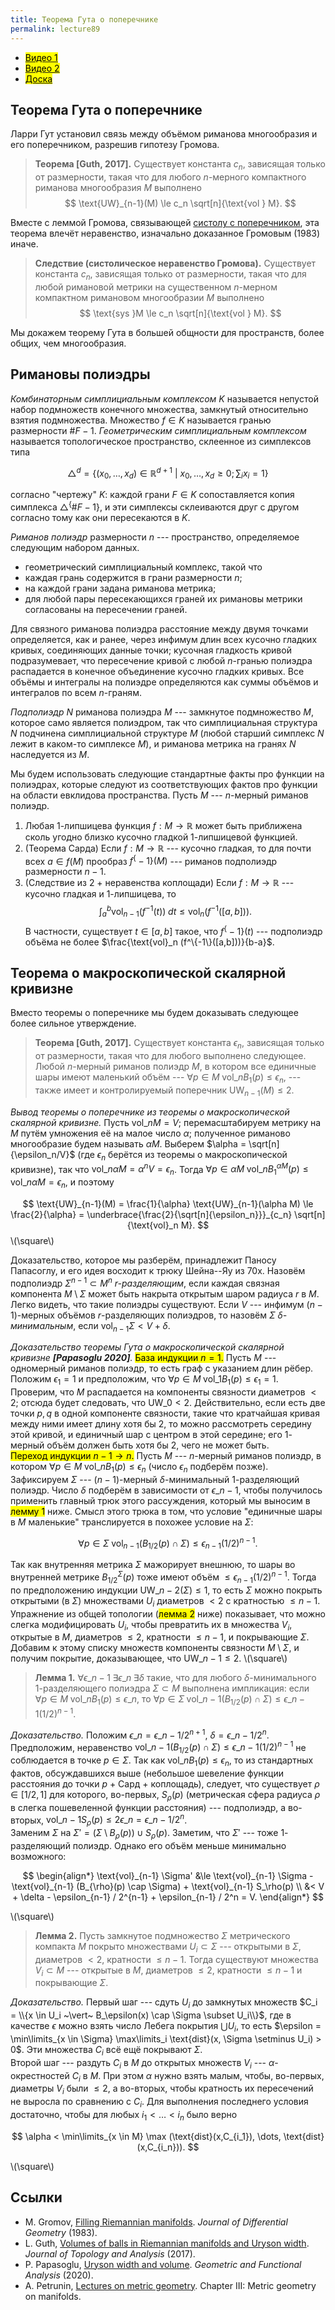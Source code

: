 ```yaml
---
title: Теорема Гута о поперечнике
permalink: lecture89
---
```


+ [<mark>Видео 1</mark>](https://drive.google.com/file/d/1LYudxXLLx5CcwSu7GGzk80DMmhIVFwjR/view?usp=sharing)
+ [<mark>Видео 2</mark>](https://drive.google.com/file/d/1XK3VTK-k5w-nJ4-b3QRy8K4WCcIYKxTC/view?usp=sharing)
+ [<mark>Доска</mark>]({{site.baseurl}}/whiteboard/lec89.pdf)

## Теорема Гута о поперечнике

Ларри Гут установил связь между объёмом риманова многообразия и его поперечником, разрешив гипотезу Громова.

> **Теорема [Guth, 2017].**
Существует константа $c_n$, зависящая только от размерности, такая что для любого $n$-мерного компактного риманова многообразия $M$ выполнено
$$
\text{UW}_{n-1}(M) \le c_n \sqrt[n]{\text{vol } M}.
$$ 

Вместе с леммой Громова, связывающей [систолу с поперечником]({{site.baseurl}}/lecture7#существенные-пространства), эта теорема влечёт неравенство, изначально доказанное Громовым (1983) иначе.

> **Следствие (систолическое неравенство Громова).**
Существует константа $c_n$, зависящая только от размерности, такая что для любой римановой метрики на существенном $n$-мерном компактном римановом многообразии $M$ выполнено
$$
\text{sys }M \le c_n \sqrt[n]{\text{vol } M}.
$$ 

Мы докажем теорему Гута в большей общности для пространств, более общих, чем многообразия.

## Римановы полиэдры

_Комбинаторным симплициальным комплексом_ $K$ называется непустой набор подмножеств конечного множества, замкнутый относительно взятия подмножества. Множество $f \in K$ называется гранью размерности $\# F - 1$. _Геометрическим симплициальным комплексом_ называется топологическое пространство, склеенное из симплексов типа 

$$
\triangle^d = \{(x_0, \ldots, x_d) \in \mathbb{R}^{d+1} ~\vert~ x_0, \ldots, x_d \ge 0; \sum_i x_i = 1\}
$$

согласно "чертежу" $K$: каждой грани $F \in K$ сопоставляется копия симплекса $\triangle^\{\# F - 1\}$, и эти симплексы склеиваются друг с другом согласно тому как они пересекаются в $K$.

_Риманов полиэдр_ размерности $n$ --- пространство, определяемое следующим набором данных.

+ геометрический симплициальный комплекс, такой что
+ каждая грань содержится в грани размерности $n$;
+ на каждой грани задана риманова метрика;
+ для любой пары пересекающихся граней их римановы метрики согласованы на пересечении граней.

Для связного риманова полиэдра расстояние между двумя точками определяется, как и ранее, через инфимум длин всех кусочно гладких кривых, соединяющих данные точки; кусочная гладкость кривой подразумевает, что пересечение кривой с любой $n$-гранью полиэдра распадается в конечное объединение кусочно гладких кривых. Все объёмы и интегралы на полиэдре определяются как суммы объёмов и интегралов по всем $n$-граням.

_Подполиэдр_ $N$ риманова полиэдра $M$ --- замкнутое подмножество $M$, которое само является полиэдром, так что симплициальная структура $N$ подчинена симплициальной структуре $M$ (любой старший симплекс $N$ лежит в каком-то симплексе $M$), и риманова метрика на гранях $N$ наследуется из $M$.

Мы будем использовать следующие стандартные факты про функции на полиэдрах, которые следуют из соответствующих фактов про функции на области евклидова пространства. Пусть $M$ --- $n$-мерный риманов полиэдр.

1. Любая 1-липшицева функция $f: M \to \mathbb{R}$ может быть приближена сколь угодно близко кусочно гладкой 1-липшицевой функцией.
2. (Теорема Сарда) Если $f: M \to \mathbb{R}$ --- кусочно гладкая, то для почти всех $a \in f(M)$ прообраз $f^\{-1\}(M)$ --- риманов подполиэдр размерности $n-1$.
3. (Следствие из 2 + неравенства коплощади) Если $f: M \to \mathbb{R}$ --- кусочно гладкая и 1-липшицева, то 
$$
\int_a^b \text{vol}_{n-1} (f^{-1}(t)) \; dt \le \text{vol}_n (f^{-1}([a,b])). 
$$
В частности, существует $t \in [a,b]$ такое, что $f^\{-1\}(t)$ --- подполиэдр объёма не более $\frac{\text{vol}_n (f^\{-1\}([a,b]))}{b-a}$.

## Теорема о макроскопической скалярной кривизне

Вместо теоремы о поперечнике мы будем доказывать следующее более сильное утверждение.

> **Теорема [Guth, 2017].**
Существует константа $\epsilon_n$, зависящая только от размерности, такая что для любого выполнено следующее. Любой $n$-мерный риманов полиэдр $M$, в котором все единичные шары имеют маленький объём --- $\forall p \in M \; \text{vol}\_n B_1(p) \le \epsilon_n$, --- также имеет и контролируемый поперечник $\text{UW}_{n-1}(M) \le 2$.

_Вывод теоремы о поперечнике из теоремы о макроскопической скалярной кривизне._
Пусть $\text{vol}\_n M = V$; перемасштабируем метрику на $M$ путём умножения её на малое число $\alpha$; полученное риманово многообразие будем называть $\alpha M$. Выберем $\alpha = \sqrt[n]{\epsilon_n/V}$ (где $\epsilon_n$ берётся из теоремы о макроскопической кривизне), так что $\text{vol}\_n \alpha M = \alpha^n V = \epsilon_n$. Тогда $\forall p \in \alpha M \; \text{vol}\_n B_1^{\alpha M}(p) \le \text{vol}\_n \alpha M = \epsilon_n$, и поэтому

$$
\text{UW}_{n-1}(M) = \frac{1}{\alpha} \text{UW}_{n-1}(\alpha M) \le \frac{2}{\alpha} = \underbrace{\frac{2}{\sqrt[n]{\epsilon_n}}}_{c_n} \sqrt[n]{\text{vol}_n M}.
$$ 
\\(\square\\)

Доказательство, которое мы разберём, принадлежит Паносу Папасоглу, и его идея восходит к трюку Шейна--Яу из 70х. Назовём подполиэдр $\Sigma^{n-1} \subset M^n$ _$r$-разделяющим_, если каждая связная компонента $M \setminus \Sigma$ может быть накрыта открытым шаром радиуса $r$ в $M$. Легко видеть, что такие полиэдры существуют. Если $V$ --- инфимум $(n-1)$-мерных объёмов $r$-разделяющих полиэдров, то назовём $\Sigma$ _$\delta$-минимальным_, если $\text{vol}_{n-1} \Sigma < V + \delta$. 

_Доказательство теоремы Гута о макроскопической скалярной кривизне **[Papasoglu 2020]**._
<mark>База индукции $n=1$.</mark> Пусть $M$ --- одномерный риманов полиэдр, то есть граф с указанием длин рёбер. Положим $\epsilon_1 = 1$ и предположим, что $\forall p \in M \; \text{vol}\_1 B_1(p) \le \epsilon_1 = 1$. Проверим, что $M$ распадается на компоненты связности диаметров $< 2$; отсюда будет следовать, что $\text{UW}\_0 < 2$. Действительно, если есть две точки $p,q$ в одной компоненте связности, такие что кратчайшая кривая между ними имеет длину хотя бы $2$, то можно рассмотреть середину этой кривой, и единичный шар с центром в этой середине; его $1$-мерный объём должен быть хотя бы $2$, чего не может быть.  
<mark>Переход индукции $n-1 \to n$.</mark> Пусть $M$ --- $n$-мерный риманов полиэдр, в котором $\forall p \in M \; \text{vol}\_n B_1(p) \le \epsilon_n$ (число $\epsilon_n$ подберём позже). Зафиксируем $\Sigma$ --- $(n-1)$-мерный $\delta$-минимальный $1$-разделяющий полиэдр. Число $\delta$ подберём в зависимости от $\epsilon\_{n-1}$, чтобы получилось применить главный трюк этого рассуждения, который мы выносим в <mark>лемму 1</mark> ниже. Смысл этого трюка в том, что условие "единичные шары в $M$ маленькие" транслируется в похожее условие на $\Sigma$:

$$
\forall p \in \Sigma \; \text{vol}_{n-1} (B_{1/2}(p) \cap \Sigma) \le \epsilon_{n-1} (1/2)^{n-1}.
$$

Так как внутренняя метрика $\Sigma$ мажорирует внешнюю, то шары во внутренней метрике $B_{1/2}^\Sigma(p)$ тоже имеют объём $\le \epsilon_{n-1} (1/2)^{n-1}$. Тогда по предположению индукции $\text{UW}\_{n-2}(\Sigma) \le 1$, то есть $\Sigma$ можно покрыть открытыми (в $\Sigma$) множествами $U_i$ диаметров $< 2$ с кратностью $\le n-1$. Упражнение из общей топологии (<mark>лемма 2</mark> ниже) показывает, что можно слегка модифицировать $U_i$, чтобы превратить их в множества $V_i$, открытые в $M$, диаметров $\le 2$, кратности $\le n-1$, и покрывающие $\Sigma$. Добавим к этому списку множеств компоненты связности $M \setminus \Sigma$, и получим покрытие, доказывающее, что $\text{UW}\_{n-1} \le 2$. \\(\square\\)

> **Лемма 1.** $\forall \epsilon\_{n-1} \; \exists \epsilon\_n \; \exists \delta$ такие, что для любого $\delta$-минимального $1$-разделяющего полиэдра $\Sigma \subset M$ выполнена импликация: если $\forall p \in M \; \text{vol}\_n B_1(p) \le \epsilon\_n$, то $\forall p \in \Sigma \; \text{vol}\_{n-1} (B_{1/2}(p) \cap \Sigma) \le \epsilon\_{n-1} (1/2)^{n-1}$.

_Доказательство._
Положим $\epsilon\_n = \epsilon\_{n-1}/2^{n+1}$, $\delta = \epsilon\_{n-1}/2^{n}$. 
Предположим, неравенство $\text{vol}\_{n-1} (B_{1/2}(p) \cap \Sigma) \le \epsilon\_{n-1} (1/2)^{n-1}$ не соблюдается в точке $p \in \Sigma$. Так как $\text{vol}\_n B_1(p) \le \epsilon_n$, то из стандартных фактов, обсуждавшихся выше (небольшое шевеление функции расстояния до точки $p$ + Сард + коплощадь), следует, что существует $\rho \in [1/2,1]$ для которого, во-первых, $S_\rho(p)$ (метрическая сфера радиуса $\rho$ в слегка пошевеленной функции расстояния) --- подполиэдр, а во-вторых, $\text{vol}\_{n-1} S_\rho(p) \le 2 \epsilon\_n = \epsilon\_{n-1} / 2^n$.  
Заменим $\Sigma$ на $\Sigma' = (\Sigma \setminus B_\rho(p)) \cup S_{\rho}(p)$. Заметим, что $\Sigma'$ --- тоже $1$-разделяющий полиэдр. Однако его объём меньше минимально возможного:

$$
\begin{align*}
\text{vol}_{n-1} \Sigma' &\le \text{vol}_{n-1} \Sigma - \text{vol}_{n-1} (B_{\rho}(p) \cap \Sigma) + \text{vol}_{n-1} S_\rho(p) \\
&<  V + \delta - \epsilon_{n-1} / 2^{n-1} + \epsilon_{n-1} / 2^n = V.
\end{align*}
$$

\\(\square\\)

> **Лемма 2.** Пусть замкнутое подмножество $\Sigma$ метрического компакта $M$ покрыто множествами $U_i \subset \Sigma$ --- открытыми в $\Sigma$, диаметров $< 2$, кратности $\le n-1$. Тогда существуют множества $V_i \subset M$ --- открытые в $M$, диаметров $\le 2$, кратности $\le n-1$ и покрывающие $\Sigma$.

_Доказательство._
Первый шаг --- сдуть $U_i$ до замкнутых множеств $C_i = \\{x \in U_i ~\vert~ B_\epsilon(x) \cap \Sigma \subset U_i\\}$, где в качестве $\epsilon$ можно взять число Лебега покрытия $\bigcup U_i$, то есть $\epsilon = \min\limits_{x \in \Sigma} \max\limits_i \text{dist}(x, \Sigma \setminus U_i) > 0$. Эти множества $C_i$ всё ещё покрывают $\Sigma$.  
Второй шаг --- раздуть $C_i$ в $M$ до открытых множеств $V_i$ --- $\alpha$-окрестностей $C_i$ в $M$. При этом $\alpha$ нужно взять малым, чтобы, во-первых, диаметры $V_i$ были $\le 2$, а во-вторых, чтобы кратность их пересечений не выросла по сравнению с $C_i$. Для выполнения последнего условия достаточно, чтобы для любых $i_1 < \dots < i_n$ было верно 

$$
\alpha < \min\limits_{x \in M} \max (\text{dist}(x,C_{i_1}), \dots, \text{dist}(x,C_{i_n})).
$$

\\(\square\\)

## Cсылки
+ M. Gromov, [Filling Riemannian manifolds](https://www.ihes.fr/~gromov/metricinvariants/118/). _Journal of Differential Geometry_ (1983).
+ L. Guth, [Volumes of balls in Riemannian manifolds and Uryson width](https://www.worldscientific.com/doi/abs/10.1142/S1793525317500029). _Journal of Topology and Analysis_ (2017).
+ P. Papasoglu, [Uryson width and volume](https://link.springer.com/article/10.1007/s00039-020-00533-5). _Geometric and Functional Analysis_ (2020).
+ A. Petrunin, [Lectures on metric geometry](https://anton-petrunin.github.io/metric-geometry/tex/lectures.pdf). Chapter III:  Metric geometry on
manifolds.